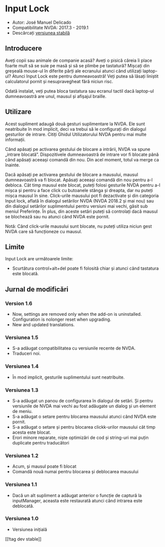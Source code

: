 # Input Lock #

* Autor: José Manuel Delicado
* Compatibilitate NVDA: 2017.3 - 2019.1
* Descărcați [versiunea stabilă][1]

## Introducere

Aveți copii sau animale de companie acasă? Aveți o pisică căreia îi place
foarte mult să se suie pe masă și să se plimbe pe tastatură? Mișcați din
greșeală mouse-ul în diferite părți ale ecranului atunci când utilizați
laptop-ul? Atunci Input Lock este pentru dumneavoastră! Veți putea să lăsați
liniștit calculatorul pornit și nesupravegheat fără niciun risc.

Odată instalat, veți putea bloca tastatura sau ecranul tactil dacă laptop-ul
dumneavoastră are unul, mausul și afișajul braille.

## Utilizare

Acest supliment adaugă două gesturi suplimentare la NVDA. Ele sunt
neatribuite în mod implicit, deci va trebui să le configurați din dialogul
gesturilor de intrare. Citiți Ghidul Utilizatorului NVDA pentru mai multe
informații.

Când apăsați pe activarea gestului de blocare a intrării, NVDA va spune
„intrare blocată”. Dispozitivele dumneavoastră de intrare vor fi blocate
până când apăsați aceeași comandă din nou. Din acel moment, totul va merge
ca înainte.

Dacă apăsați pe activarea gestului de blocare a mausului, mausul
dumneavoastră va fi blocat. Apăsați aceeași comandă din nou pentru a-l
debloca. Cât timp mausul este blocat, puteți folosi gesturile NVDA pentru
a-l mișca și pentru a face click cu butoanele stânga și dreapta, dar nu
puteți mișca mausul în sine. Click-urile mausului pot fi dezactivate și din
categoria Input lock, aflată în dialogul setărilor NVDA (NVDA 2018.2 și mai
nou) sau din dialogul setărilor suplimentului pentru versiuni mai vechi,
găsit sub meniul Preferințe. În plus, din aceste setări puteți să controlați
dacă mausul se blochează sau nu atunci când NVDA este pornit.

Notă: Când click-urile mausului sunt blocate, nu puteți utiliza niciun gest
NVDA care să funcționeze cu mausul.

## Limite

Input Lock are următoarele limite:

* Scurtătura control+alt+del poate fi folosită chiar și atunci când
  tastatura este blocată.

## Jurnal de modificări

### Version 1.6

* Now, settings are removed only when the add-on is
  uninstalled. Configuration is nolonger reset when upgrading.
* New and updated translations.

### Versiunea 1.5

* S-a adăugat compatibilitatea cu versiunile recente de NVDA.
* Traduceri noi.

### Versiunea 1.4

* În mod implicit, gesturile suplimentului sunt neatribuite.

### Versiunea 1.3

* S-a adăugat un panou de configurarea în dialogul de setări. Și pentru
  versiunile de NVDA mai vechi au fost adăugate un dialog și un element de
  meniu.
* S-a adăugat o setare pentru blocarea mausului atunci când NVDA este
  pornit.
* S-a adăugat o setare și pentru blocarea clickk-urilor mausului cât timp
  acesta este blocat.
* Erori minore reparate, niște optimizări de cod și string-uri mai puțin
  duplicate pentru traducători

### Versiunea 1.2

* Acum, și mausul poate fi blocat
* Comandă nouă numai pentru blocarea și deblocarea mausului

### Versiunea 1.1

* Dacă un alt supliment a adăugat anterior o funcție de captură la
  inputManager, aceasta este restaurată atunci când intrarea este deblocată.

### Versiunea 1.0

* Versiunea inițială

[[!tag dev stable]]

[1]: https://addons.nvda-project.org/files/get.php?file=inputlock
